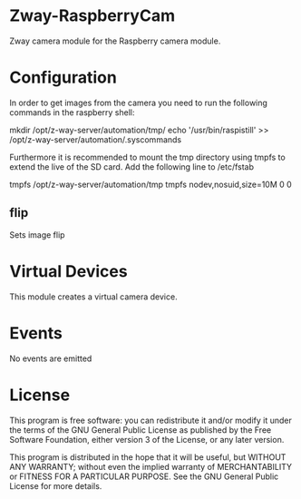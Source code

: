 # Zway-RaspberryCam

Zway camera module for the Raspberry camera module.

# Configuration

In order to get images from the camera you need to run the following commands
in the raspberry shell:

 mkdir /opt/z-way-server/automation/tmp/
 echo '/usr/bin/raspistill' >> /opt/z-way-server/automation/.syscommands

Furthermore it is recommended to mount the tmp directory using tmpfs to extend
the live of the SD card. Add the following line to /etc/fstab

 tmpfs /opt/z-way-server/automation/tmp tmpfs nodev,nosuid,size=10M 0 0

## flip

Sets image flip

# Virtual Devices

This module creates a virtual camera device.

# Events

No events are emitted

# License

This program is free software: you can redistribute it and/or modify
it under the terms of the GNU General Public License as published by
the Free Software Foundation, either version 3 of the License, or any 
later version.

This program is distributed in the hope that it will be useful,
but WITHOUT ANY WARRANTY; without even the implied warranty of
MERCHANTABILITY or FITNESS FOR A PARTICULAR PURPOSE. See the
GNU General Public License for more details.
